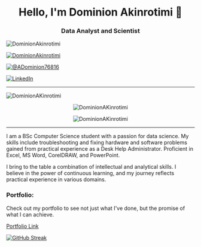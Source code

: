 <h1 align="center">Hello, I'm Dominion Akinrotimi 👋</h1>
<h3 align="center">Data Analyst and Scientist</h3>

<p align="left"> <img src="https://komarev.com/ghpvc/?username=DominionAKinrotimi" alt="DominionAkinrotimi" /> </p>

<p align="left"> <a href="https://github.com/ryo-ma/github-profile-trophy"><img src="https://github-profile-trophy.vercel.app/?username=DominionAKinrotimi" alt="DominionAkinrotimi" /></a> </p>

<p align="left"> <a href="https://twitter.com/ADominion76816" target="blank"><img src="https://img.shields.io/twitter/follow/ADominion76816?logo=twitter&style=for-the-badge" alt="@ADominion76816" /></a> </p>
<p align="left"> <a class="badge-base__link LI-simple-link" href="https://ng.linkedin.com/in/dominion-akinrotimi-7a5961268?trk=profile-badge"><img src="https://img.shields.io/badge/LinkedIn-0077B5?style=for-the-badge&logo=linkedin&logoColor=white" alt="LinkedIn" /></a> </p>

---

<p align="left">
  <img src="https://github-readme-stats.vercel.app/api/top-langs?username=DominionAkinrotimi&show_icons=true&locale=en&layout=compact&theme=onedark" alt="DominionAKinrotimi" />
</p>

<p align="center">
  <img src="https://github-readme-stats.vercel.app/api?username=DominionAkinrotimi&show_icons=true&locale=en&theme=onedark" alt="DominionAKinrotimi" />
</p>

<p align="center">
  <img src="https://github-readme-streak-stats.herokuapp.com/?user=DominionAKinrotimi&theme=onedark" alt="DominionAKinrotimi" />
</p>

---

I am a BSc Computer Science student with a passion for data science. My skills include troubleshooting and fixing hardware and software problems gained from practical experience as a Desk Help Administrator. Proficient in Excel, MS Word, CorelDRAW, and PowerPoint.

I bring to the table a combination of intellectual and analytical skills. I believe in the power of continuous learning, and my journey reflects practical experience in various domains.

### Portfolio:
Check out my portfolio to see not just what I've done, but the promise of what I can achieve.

[Portfolio Link](https://honest-elephant.cloudvent.net/)

[![GitHub Streak](https://streak-stats.demolab.com?user=DominionAkinrotimi&hide_border=true&theme=dark)](https://git.io/streak-stats)
